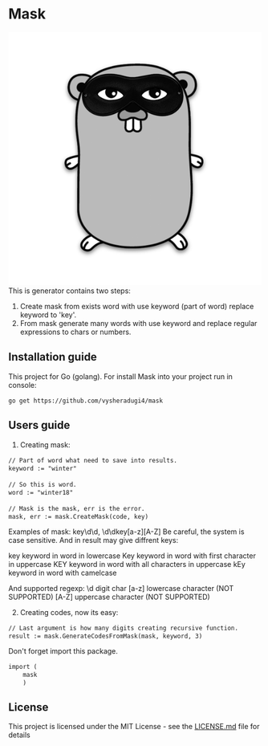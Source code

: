 # Mask
![alt text](https://github.com/vysheradugi4/mask/blob/master/Gomask.png)
This is generator contains two steps:
1. Create mask from exists word with use keyword (part of word) replace keyword to
'key'.
2. From mask generate many words with use keyword and replace regular expressions
to chars or numbers.

## Installation guide

This project for Go (golang). For install Mask into your project run in console:

```
go get https://github.com/vysheradugi4/mask
```

## Users guide

1. Creating mask:

```
// Part of word what need to save into results.
keyword := "winter"

// So this is word.
word := "winter18"

// Mask is the mask, err is the error.
mask, err := mask.CreateMask(code, key)
```
Examples of mask: key\d\d, \d\dkey[a-z][A-Z]
Be careful, the system is case sensitive. And in result may give diffrent keys:

key			keyword in word in lowercase
Key			keyword in word with first character in uppercase
KEY			keyword in word with all characters in uppercase
kEy			keyword in word with camelcase

And supported regexp:
\d			digit char
[a-z]		lowercase character (NOT SUPPORTED)
[A-Z]		uppercase character (NOT SUPPORTED)


2. Creating codes, now its easy:

```
// Last argument is how many digits creating recursive function.
result := mask.GenerateCodesFromMask(mask, keyword, 3)
```

Don't forget import this package.

```
import (
    mask
    )
```

## License

This project is licensed under the MIT License - see the [LICENSE.md](LICENSE.md) file for details
